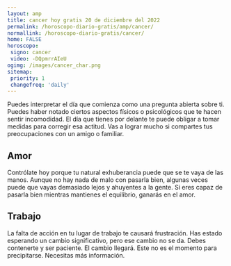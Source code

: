 ```yaml
---
layout: amp
title: cancer hoy gratis 20 de diciembre del 2022 
permalink: /horoscopo-diario-gratis/amp/cancer/
normallink: /horoscopo-diario-gratis/cancer/
home: FALSE
horoscopo:
 signo: cancer
 video: -DQpmrrAIeU
ogimg: /images/cancer_char.png
sitemap:
 priority: 1
 changefreq: 'daily'
---
```



Puedes interpretar el día que comienza como una pregunta abierta sobre ti. Puedes haber notado ciertos aspectos físicos o psicológicos que te hacen sentir incomodidad. El día que tienes por delante te puede obligar a tomar medidas para corregir esa actitud. Vas a lograr mucho si compartes tus preocupaciones con un amigo o familiar.

## Amor

Contrólate hoy porque tu natural exhuberancia puede que se te vaya de las manos. Aunque no hay nada de malo con pasarla bien, algunas veces puede que vayas demasiado lejos y ahuyentes a la gente. Si eres capaz de pasarla bien mientras mantienes el equilibrio, ganarás en el amor.

## Trabajo

La falta de acción en tu lugar de trabajo te causará frustración. Has estado esperando un cambio significativo, pero ese cambio no se da. Debes contenerte y ser paciente. El cambio llegará. Este no es el momento para precipitarse. Necesitas más información.